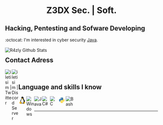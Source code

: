<h1 align="center">Z3DX Sec. | Soft.</h1>

## Hacking, Pentesting and Sofware Developing
:octocat: I'm interested in cyber security [Java].</br>
<br />
<img align="left" alt="R4zly Github Stats" src="https://github-readme-stats.codestackr.vercel.app/api?username=Z3DX-SOFT&show_icons=true&hide_border=false" />

## Contact Adress

[<img align="left" alt="iletisim | Twitter" width="22px" src="https://cdn.jsdelivr.net/npm/simple-icons@v3/icons/twitter.svg" />][Twitter]
[<img align="left" alt="iletisim | Discord Server" width="22px" src="https://cdn.jsdelivr.net/npm/simple-icons@v3/icons/discord.svg" />][Discord]
<br />

## Language and skills I know

<img align="left" alt="Linux" width="26px" src="https://raw.githubusercontent.com/github/explore/80688e429a7d4ef2fca1e82350fe8e3517d3494d/topics/linux/linux.png" />
<img align="left" alt="Windows" width="26px" src="https://upload.wikimedia.org/wikipedia/commons/thumb/5/5f/Windows_logo_-_2012.svg/1024px-Windows_logo_-_2012.svg.png" />
<img align="left" alt="Java" width="26px" src="https://pngimg.com/uploads/php/php_PNG7.png" />
<img align="left" alt="C#" width="26px" src="https://upload.wikimedia.org/wikipedia/commons/thumb/6/61/HTML5_logo_and_wordmark.svg/1200px-HTML5_logo_and_wordmark.svg.png" />
<img align="left" alt="C" width="26px" src="https://cdn.iconscout.com/icon/free/png-512/c-programming-569564.png" />
<img align="left" alt="Python" width="26px" src="https://raw.githubusercontent.com/github/explore/80688e429a7d4ef2fca1e82350fe8e3517d3494d/topics/python/python.png" />
<img align="left" alt="Bash" width="26px" src="https://www.vectorlogo.zone/logos/gnu_bash/gnu_bash-icon.svg" />


<br />
<br />

---


[Twitter]: https://twitter.com/R4zlySecurity
[Discord]: https://discord.com/invite/elithatz/
[Java]: https://elithatz.com/

